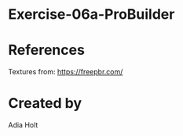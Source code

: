 # Exercise-06a-ProBuilder

# References

Textures from: https://freepbr.com/

# Created by 
Adia Holt
